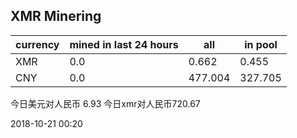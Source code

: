 ## XMR Minering

|currency|mined in last 24 hours|all|in pool|
|---|---|---|---|
|XMR|0.0|0.662|0.455|
|CNY|0.0|477.004|327.705|

今日美元对人民币 6.93	今日xmr对人民币720.67


2018-10-21 00:20